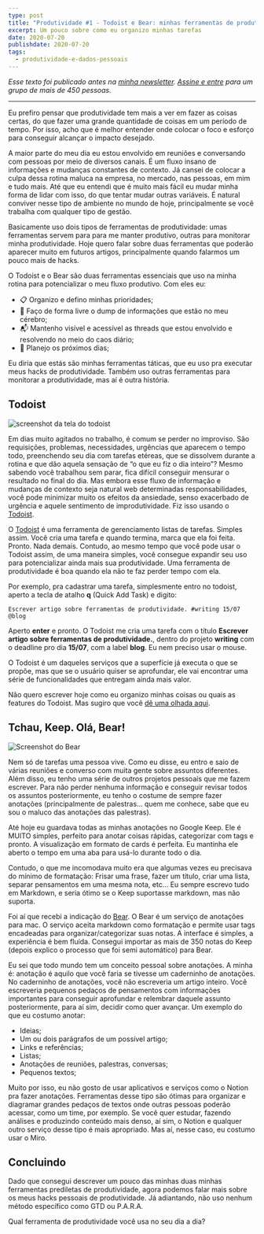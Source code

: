 ```yaml
---
type: post
title: "Produtividade #1 - Todoist e Bear: minhas ferramentas de produtividade"
excerpt: Um pouco sobre como eu organizo minhas tarefas
date: 2020-07-20
publishdate: 2020-07-20
tags:
  - produtividade-e-dados-pessoais
---
```


_Esse texto foi publicado antes na [minha newsletter](https://diegoeis.substack.com/). [Assine e entre](https://diegoeis.substack.com/) para um grupo de mais de 450 pessoas._

---


Eu prefiro pensar que produtividade tem mais a ver em fazer as coisas certas, do que fazer uma grande quantidade de coisas em um período de tempo. Por isso, acho que é melhor entender onde colocar o foco e esforço para conseguir alcançar o impacto desejado.

A maior parte do meu dia eu estou envolvido em reuniões e conversando com pessoas por meio de diversos canais. É um fluxo insano de informações e mudanças constantes de contexto. Já cansei de colocar a culpa dessa rotina maluca na empresa, no mercado, nas pessoas, em mim e tudo mais. Até que eu entendi que é muito mais fácil eu mudar minha forma de lidar com isso, do que tentar mudar outras variáveis. É natural conviver nesse tipo de ambiente no mundo de hoje, principalmente se você trabalha com qualquer tipo de gestão. 

Basicamente uso dois tipos de ferramentas de produtividade: umas ferramentas servem para para me manter produtivo, outras para monitorar minha produtividade. Hoje quero falar sobre duas ferramentas que poderão aparecer muito em futuros artigos, principalmente quando falarmos um pouco mais de hacks.

O Todoist e o Bear são duas ferramentas essenciais que uso na minha rotina para potencializar o meu fluxo produtivo. Com eles eu:

- 📋 Organizo e defino minhas prioridades;
- 🧠 Faço de forma livre o dump de informações que estão no meu cérebro;
- 📬 Mantenho visível e acessível as threads que estou envolvido e resolvendo no meio do caos diário;
- 📆 Planejo os próximos dias;

Eu diria que estás são minhas ferramentas táticas, que eu uso pra executar meus hacks de produtividade. Também uso outras ferramentas para monitorar a produtividade, mas aí é outra história.


## Todoist

![screenshot da tela do todoist](https://get.todoist.help/hc/article_attachments/360011498920/interface.jpg)


Em dias muito agitados no trabalho, é comum se perder no improviso. São requisições, problemas, necessidades, urgências que aparecem o tempo todo, preenchendo seu dia com tarefas etéreas, que se dissolvem durante a rotina e que dão aquela sensação de “o que eu fiz o dia inteiro”? Mesmo sabendo você trabalhou sem parar, fica difícil conseguir mensurar o resultado no final do dia. Mas embora esse fluxo de informação e mudanças de contexto seja natural web determinadas responsabilidades, você pode minimizar muito os efeitos da ansiedade, senso exacerbado de urgência e aquele sentimento de improdutividade. Fiz isso usando o [Todoist](https://todoist.com/r/diego_eis_ujukcb).

O [Todoist](https://todoist.com/r/diego_eis_ujukcb) é uma ferramenta de gerenciamento listas de tarefas. Simples assim. Você cria uma tarefa e quando termina, marca que ela foi feita. Pronto. Nada demais. Contudo, ao mesmo tempo que você pode usar o Todoist assim, de uma maneira simples, você consegue expandir seu uso para potencializar ainda mais sua produtividade. Uma ferramenta de produtividade é boa quando ela não te faz perder tempo com ela.

Por exemplo, pra cadastrar uma tarefa, simplesmente entro no todoist, aperto a tecla de atalho **q** (Quick Add Task) e digito:

	Escrever artigo sobre ferramentas de produtividade. #writing 15/07 @blog

Aperto **enter** e pronto. O Todoist me cria uma tarefa com o título **Escrever artigo sobre ferramentas de produtividade.**, dentro do projeto **writing** com o deadline pro dia **15/07**, com a label **blog**. Eu nem preciso usar o mouse. 

O Todoist é um daqueles serviços que a superfície já executa o que se propõe, mas que se o usuário quiser se aprofundar, ele vai encontrar uma série de funcionalidades que entregam ainda mais valor. 

Não quero escrever hoje como eu organizo minhas coisas ou quais as features do Todoist. Mas sugiro que você [dê uma olhada aqui](https://doist.com/blog/working-from-home/).

## Tchau, Keep. Olá, Bear!

![Screenshot do Bear](https://bear.app/static/images/header-mac-screenshot@2x.png)

Nem só de tarefas uma pessoa vive. Como eu disse, eu entro e saio de várias reuniões e converso com muita gente sobre assuntos diferentes. Além disso, eu tenho uma série de outros projetos pessoais que me fazem escrever. Para não perder nenhuma informação e conseguir revisar todos os assuntos posteriormente, eu tenho o costume de sempre fazer anotações (principalmente de palestras… quem me conhece, sabe que eu sou o maluco das anotações das palestras).

Até hoje eu guardava todas as minhas anotações no Google Keep. Ele é MUITO simples, perfeito para anotar coisas rápidas, categorizar com tags e pronto. A visualização em formato de cards é perfeita. Eu mantinha ele aberto o tempo em uma aba para usá-lo durante todo o dia.

Contudo, o que me incomodava muito era que algumas vezes eu precisava do mínimo de formatação: Frisar uma frase, fazer um título, criar uma lista, separar pensamentos em uma mesma nota, etc… Eu sempre escrevo tudo em Markdown, e seria ótimo se o Keep suportasse markdown, mas não suporta.

Foi aí que recebi a indicação do [Bear](https://bear.app). O Bear é um serviço de anotações para mac. O serviço aceita markdown como formatação e permite usar tags encadeadas para organizar/categorizar suas notas. A interface é simples, a experiência é bem fluída. Consegui importar as mais de 350 notas do Keep (depois explico o processo que foi semi automático) para Bear. 

Eu sei que todo mundo tem um conceito pessoal sobre anotações. A minha é: anotação é aquilo que você faria se tivesse um caderninho de anotações. No caderninho de anotações, você não escreveria um artigo inteiro. Você escreveria pequenos pedaços de pensamentos com informações importantes para conseguir aprofundar e relembrar daquele assunto posteriormente, para aí sim, decidir como quer avançar. Um exemplo do que eu costumo anotar:

- Ideias;
- Um ou dois parágrafos de um possível artigo;
- Links e referências;
- Listas;
- Anotações de reuniões, palestras, conversas;
- Pequenos textos;

Muito por isso, eu não gosto de usar aplicativos e serviços como o Notion pra fazer anotações. Ferramentas desse tipo são ótimas para organizar e diagramar grandes pedaços de textos onde outras pessoas poderão acessar, como um time, por exemplo. Se você quer estudar, fazendo análises e produzindo conteúdo mais denso, aí sim, o Notion e qualquer outro serviço desse tipo é mais apropriado. Mas aí, nesse caso, eu costumo usar o Miro.

## Concluindo

Dado que consegui descrever um pouco das minhas duas minhas ferramentas prediletas de produtividade, agora podemos falar mais sobre os meus hacks pessoais de produtividade. Já adiantando, não uso nenhum método específico como GTD ou P.A.R.A. 

Qual ferramenta de produtividade você usa no seu dia a dia?